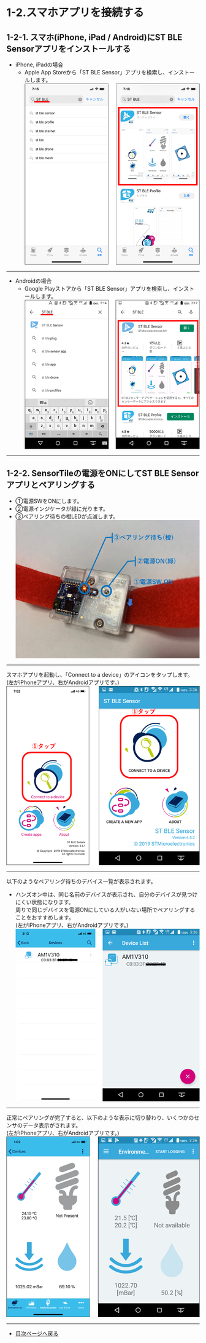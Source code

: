 # 1-2.スマホアプリを接続する
## 1-2-1. スマホ(iPhone, iPad / Android)にST BLE Sensorアプリをインストールする
* iPhone, iPadの場合
  * Apple App Storeから「ST BLE Sensor」アプリを検索し、インストールします。  
![10](img/1-10.png)
<hr>

* Androidの場合
  * Google Playストアから「ST BLE Sensor」アプリを検索し、インストールします。  
![11](img/1-11.png)
<hr>

## 1-2-2. SensorTileの電源をONにしてST BLE Sensorアプリとペアリングする
* ①電源SWをONにします。  
* ②電源インジケータが緑に光ります。  
* ③ペアリング待ちの橙LEDが点滅します。  
![12](img/1-12.png)
<hr>

スマホアプリを起動し、「Connect to a device」のアイコンをタップします。  
(左がiPhoneアプリ、右がAndroidアプリです。)  
![13](img/1-13.png)
<hr>

以下のようなペアリング待ちのデバイス一覧が表示されます。
* ハンズオン中は、同じ名前のデバイスが表示され、自分のデバイスが見つけにくい状態になります。  
  周りで同じデバイスを電源ONにしている人がいない場所でペアリングすることをおすすめします。  
(左がiPhoneアプリ、右がAndroidアプリです。)  
![14](img/1-14.png)
<hr>

正常にペアリングが完了すると、以下のような表示に切り替わり、いくつかのセンサのデータ表示がされます。  
(左がiPhoneアプリ、右がAndroidアプリです。)  
![15](img/1-15.png)
<hr>

* [目次ページへ戻る](../readme.md)
